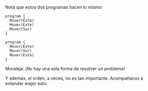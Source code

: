 Notá que estos dos programas hacen lo mismo:

```puppet
program {
  Mover(Este)
  Mover(Este)
  Mover(Sur)
}
```

```puppet
program {
  Mover(Este)
  Mover(Sur)
  Mover(Este)
}
```

Moraleja: ¡No hay una sóla forma de resolver un problema!

Y además, el orden, a veces, no es tan importante. Acompañanos a entender mejor esto.
